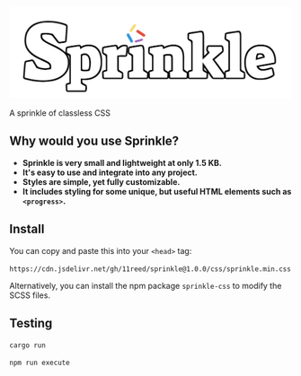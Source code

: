 ![Sprinkle Logo](assets/images/sprinkle-logo-css-white.png)

A sprinkle of classless CSS

## Why would you use Sprinkle?

* **Sprinkle is very small and lightweight at only 1.5 KB.**
* **It's easy to use and integrate into any project.**
* **Styles are simple, yet fully customizable.**
* **It includes styling for some unique, but useful HTML elements such as ``<progress>``.**

## Install

You can copy and paste this into your `<head>` tag:

`https://cdn.jsdelivr.net/gh/11reed/sprinkle@1.0.0/css/sprinkle.min.css`

Alternatively, you can install the npm package ``sprinkle-css`` to modify the SCSS files.

## Testing

`cargo run`

`npm run execute`